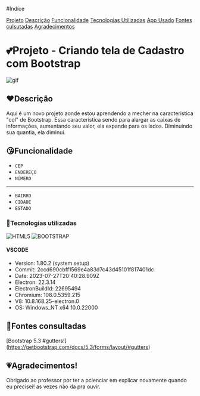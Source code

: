 #Indíce

[Projeto](o#projeto---criando-tela-de-cadastro-com-bootstrap)
[Descrição](#%EF%B8%8Fdescri%C3%A7%C3%A3o)
[Funcionalidade](#funcionalidade)
[Tecnologias Utilizadas](#tecnologias-utilizadas)
[App Usado](#vscode)
[Fontes culsutadas](#fontes-consultadas)
[Agradecimentos](#agradecimentos)

# 💕Projeto - Criando tela de Cadastro com Bootstrap

![gif](gif_endereço.gif)

## ❤️Descrição

Aqui é um novo projeto aonde estou aprendendo a mecher na caracteristica "col" de Bootstrap.
Essa característica sendo para alargar as caixas de informações, aumentando seu valor, ela expande para os lados.  Diminuindo sua quantia, ela diminuí.

## 😘Funcionalidade

- `CEP`  
- `ENDEREÇO`  
- `NÚMERO`  
---  
- `BAIRRO`  
- `CIDADE`  
- `ESTADO`  

### 💖Tecnologias utilizadas
![HTML5](https://img.shields.io/badge/html5-%23E34F26.svg?style=for-the-badge&logo=html5&logoColor=white)
![BOOTSTRAP](https://img.shields.io/badge/bootstrap-%23563D7C.svg?style=for-the-badge&logo=bootstrap&logoColor=white)
#### VSCODE
- Version: 1.80.2 (system setup)  
- Commit: 2ccd690cbff1569e4a83d7c43d45101f817401dc  
- Date: 2023-07-27T20:40:28.909Z  
- Electron: 22.3.14  
- ElectronBuildId: 22695494  
- Chromium: 108.0.5359.215   
- V8: 10.8.168.25-electron.0  
- OS: Windows_NT x64 10.0.22000  
## 🥰Fontes consultadas
[Bootstrap 5.3 #gutters!] (https://getbootstrap.com/docs/5.3/forms/layout/#gutters)

## 💗Agradecimentos!
Obrigado ao professor por ter a pcienciar em explicar novamente quando eu precisei! as vezes não da pra ouvir.